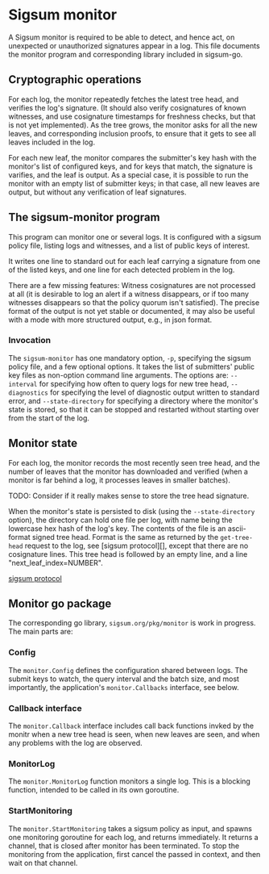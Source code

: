 # Sigsum monitor

A Sigsum monitor is required to be able to detect, and hence act, on
unexpected or unauthorized signatures appear in a log. This file
documents the monitor program and corresponding library included in
sigsum-go.

## Cryptographic operations

For each log, the monitor repeatedly fetches the latest tree head, and
verifies the log's signature. (It should also verify cosignatures of
known witnesses, and use cosignature timestamps for freshness checks,
but that is not yet implemented). As the tree grows, the monitor asks
for all the new leaves, and corresponding inclusion proofs, to ensure
that it gets to see all leaves included in the log.

For each new leaf, the monitor compares the submitter's key hash with
the monitor's list of configured keys, and for keys that
match, the signature is varifies, and the leaf is output. As a special
case, it is possible to run the monitor with an empty list of
submitter keys; in that case, all new leaves are output, but without
any verification of leaf signatures.

## The sigsum-monitor program

This program can monitor one or several logs. It is configured with a
sigsum policy file, listing logs and witnesses, and a list of public
keys of interest.

It writes one line to standard out for each leaf carrying a signature
from one of the listed keys, and one line for each detected problem in
the log.

There are a few missing features: Witness cosignatures are not
processed at all (it is desirable to log an alert if a witness
disappears, or if too many witnesses disappears so that the policy
quorum isn't satisfied). The precise format of the output is not yet
stable or documented, it may also be useful with a mode with more
structured output, e.g., in json format.

### Invocation

The `sigsum-monitor` has one mandatory option, `-p`, specifying the
sigsum policy file, and a few optional options. It takes the list of
submitters' public key files as non-option command line arguments. The
options are: `--interval` for specifying how often to query logs for
new tree head, `--diagnostics` for specifying the level of diagnostic
output written to standard error, and `--state-directory` for
specifying a directory where the monitor's state is stored, so that it
can be stopped and restarted without starting over from the start of
the log.

## Monitor state

For each log, the monitor records the most recently seen tree head,
and the number of leaves that the monitor has downloaded and verified
(when a monitor is far behind a log, it processes leaves in smaller
batches).

TODO: Consider if it really makes sense to store the tree head
signature.

When the monitor's state is persisted to disk (using the
`--state-directory` option), the directory can hold one file per log,
with name being the lowercase hex hash of the log's key. The contents
of the file is an ascii-format signed tree head. Format is the same as
returned by the `get-tree-head` request to the log, see [sigsum
protocol][], except that there are no cosignature lines. This tree
head is followed by an empty line, and a line
"next_leaf_index=NUMBER".

[sigsum protocol](https://git.glasklar.is/sigsum/project/documentation/-/blob/main/log.md)

## Monitor go package

The corresponding go library, `sigsum.org/pkg/monitor` is work in
progress. The main parts are:

### Config

The `monitor.Config` defines the configuration shared between logs.
The submit keys to watch, the query interval and the batch size, and
most importantly, the application's `monitor.Callbacks` interface, see
below.

### Callback interface

The `monitor.Callback` interface includes call back functions invked by
the monitr when a new tree head is seen, when new leaves are seen, and
when any problems with the log are observed.

### MonitorLog

The `monitor.MonitorLog` function monitors a single log. This is a
blocking function, intended to be called in its own goroutine.

### StartMonitoring

The `monitor.StartMonitoring` takes a sigsum policy as input, and
spawns one monitoring goroutine for each log, and returns immediately.
It returns a channel, that is closed after monitor has been
terminated. To stop the monitoring from the application, first cancel
the passed in context, and then wait on that channel.
